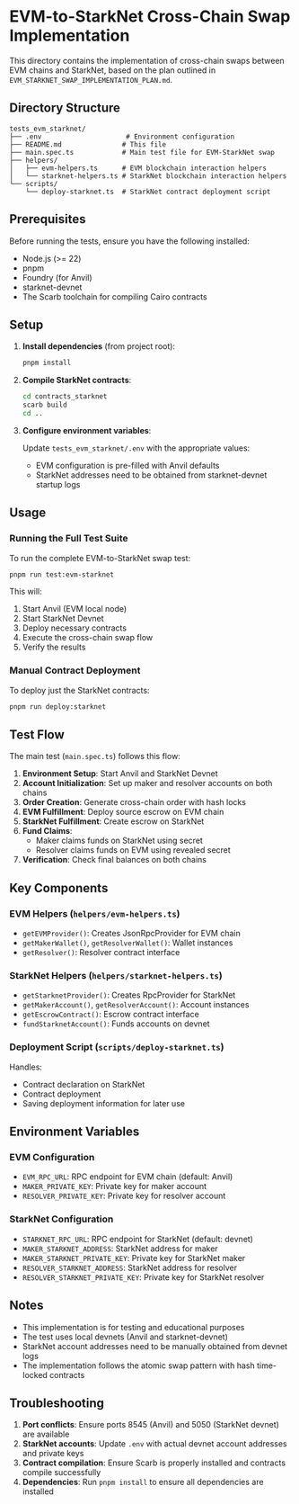 # EVM-to-StarkNet Cross-Chain Swap Implementation

This directory contains the implementation of cross-chain swaps between EVM chains and StarkNet, based on the plan outlined in `EVM_STARKNET_SWAP_IMPLEMENTATION_PLAN.md`.

## Directory Structure

```
tests_evm_starknet/
├── .env                     # Environment configuration
├── README.md               # This file
├── main.spec.ts            # Main test file for EVM-StarkNet swap
├── helpers/
│   ├── evm-helpers.ts      # EVM blockchain interaction helpers
│   └── starknet-helpers.ts # StarkNet blockchain interaction helpers
└── scripts/
    └── deploy-starknet.ts  # StarkNet contract deployment script
```

## Prerequisites

Before running the tests, ensure you have the following installed:

- Node.js (>= 22)
- pnpm
- Foundry (for Anvil)
- starknet-devnet
- The Scarb toolchain for compiling Cairo contracts

## Setup

1. **Install dependencies** (from project root):
   ```bash
   pnpm install
   ```

2. **Compile StarkNet contracts**:
   ```bash
   cd contracts_starknet
   scarb build
   cd ..
   ```

3. **Configure environment variables**:
   
   Update `tests_evm_starknet/.env` with the appropriate values:
   - EVM configuration is pre-filled with Anvil defaults
   - StarkNet addresses need to be obtained from starknet-devnet startup logs

## Usage

### Running the Full Test Suite

To run the complete EVM-to-StarkNet swap test:

```bash
pnpm run test:evm-starknet
```

This will:
1. Start Anvil (EVM local node)
2. Start StarkNet Devnet
3. Deploy necessary contracts
4. Execute the cross-chain swap flow
5. Verify the results

### Manual Contract Deployment

To deploy just the StarkNet contracts:

```bash
pnpm run deploy:starknet
```

## Test Flow

The main test (`main.spec.ts`) follows this flow:

1. **Environment Setup**: Start Anvil and StarkNet Devnet
2. **Account Initialization**: Set up maker and resolver accounts on both chains
3. **Order Creation**: Generate cross-chain order with hash locks
4. **EVM Fulfillment**: Deploy source escrow on EVM chain
5. **StarkNet Fulfillment**: Create escrow on StarkNet
6. **Fund Claims**: 
   - Maker claims funds on StarkNet using secret
   - Resolver claims funds on EVM using revealed secret
7. **Verification**: Check final balances on both chains

## Key Components

### EVM Helpers (`helpers/evm-helpers.ts`)

- `getEVMProvider()`: Creates JsonRpcProvider for EVM chain
- `getMakerWallet()`, `getResolverWallet()`: Wallet instances
- `getResolver()`: Resolver contract interface

### StarkNet Helpers (`helpers/starknet-helpers.ts`)

- `getStarknetProvider()`: Creates RpcProvider for StarkNet
- `getMakerAccount()`, `getResolverAccount()`: Account instances
- `getEscrowContract()`: Escrow contract interface
- `fundStarknetAccount()`: Funds accounts on devnet

### Deployment Script (`scripts/deploy-starknet.ts`)

Handles:
- Contract declaration on StarkNet
- Contract deployment
- Saving deployment information for later use

## Environment Variables

### EVM Configuration
- `EVM_RPC_URL`: RPC endpoint for EVM chain (default: Anvil)
- `MAKER_PRIVATE_KEY`: Private key for maker account
- `RESOLVER_PRIVATE_KEY`: Private key for resolver account

### StarkNet Configuration
- `STARKNET_RPC_URL`: RPC endpoint for StarkNet (default: devnet)
- `MAKER_STARKNET_ADDRESS`: StarkNet address for maker
- `MAKER_STARKNET_PRIVATE_KEY`: Private key for StarkNet maker
- `RESOLVER_STARKNET_ADDRESS`: StarkNet address for resolver  
- `RESOLVER_STARKNET_PRIVATE_KEY`: Private key for StarkNet resolver

## Notes

- This implementation is for testing and educational purposes
- The test uses local devnets (Anvil and starknet-devnet)
- StarkNet account addresses need to be manually obtained from devnet logs
- The implementation follows the atomic swap pattern with hash time-locked contracts

## Troubleshooting

1. **Port conflicts**: Ensure ports 8545 (Anvil) and 5050 (StarkNet devnet) are available
2. **StarkNet accounts**: Update `.env` with actual devnet account addresses and private keys
3. **Contract compilation**: Ensure Scarb is properly installed and contracts compile successfully
4. **Dependencies**: Run `pnpm install` to ensure all dependencies are installed

